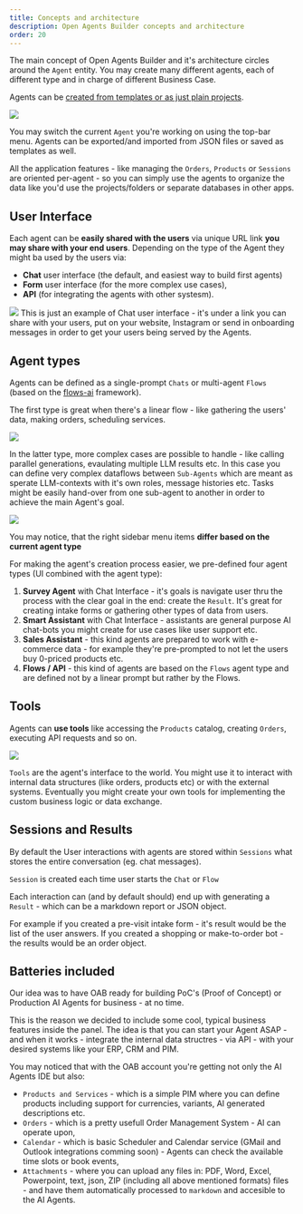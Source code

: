 ```yaml
---
title: Concepts and architecture
description: Open Agents Builder concepts and architecture
order: 20
---
```


The main concept of Open Agents Builder and it's architecture circles around the  `Agent` entity. You may create many different agents, each of different type and in charge of different Business Case.

Agents can be [created from templates or as just plain projects](../guides/3-creating-first-agent.md).

<Image src="../../../assets/overall-view.png" />

You may switch the current `Agent` you're working on using the top-bar menu. Agents can be exported/and imported from JSON files or saved as templates as well.

All the application features - like managing the `Orders`, `Products` or `Sessions` are oriented per-agent - so you can simply use the agents to organize the data like you'd use the projects/folders or separate databases in other apps.

## User Interface

Each agent can be **easily shared with the users** via unique URL link **you may share with your end users**. Depending on the type of the Agent they might ba used by the users via:
- **Chat** user interface (the default, and easiest way to build first agents)
- **Form** user interface (for the more complex use cases),
- **API** (for integrating the agents with other systesm).


<Image src="../../../assets/screenshot-oab-6.png" />
This is just an example of Chat user interface - it's under a link you can share with your users, put on your website, Instagram or send in onboarding messages in order to get your users being served by the Agents.


## Agent types

Agents can be defined as a single-prompt `Chats` or multi-agent `Flows` (based on the [flows-ai](https://github.com/callstackincubator/flows-ai) framework).

The first type is great when there's a linear flow - like gathering the users' data, making orders, scheduling services.

<Image src="../../../assets/prompt.png" >

In the latter type, more complex cases are possible to handle - like calling parallel generations, evaulating multiple LLM results etc. In this case you can define very complex dataflows between `Sub-Agents` which are meant as sperate LLM-contexts with it's own roles, message histories etc. Tasks might be easily hand-over from one sub-agent to another in order to achieve the main Agent's goal.

<Image src="../../../assets/flows.png" >

You may notice, that the right sidebar menu items **differ based on the current agent type** 

For making the agent's creation process easier, we pre-defined four agent types (UI combined with the agent type):

1. **Survey Agent** with Chat Interface - it's goals is navigate user thru the process with the clear goal in the end: create the `Result`. It's great for creating intake forms or gathering other types of data from users.
2. **Smart Assistant** with Chat Interface - assistants are general purpose AI chat-bots you might create for use cases like user support etc.
3. **Sales Assistant** - this kind agents are prepared to work with e-commerce data - for example they're pre-prompted to not let the users buy 0-priced products etc.
4. **Flows / API** - this kind of agents are based on the `Flows` agent type and are defined not by a linear prompt but rather by the Flows.

## Tools

Agents can **use tools** like accessing the `Products` catalog, creating `Orders`, executing API requests and so on.

<Image src="../../../assets/tools.png" />

`Tools` are the agent's interface to the world. You might use it to interact with internal data structures (like orders, products etc) or with the external systems. Eventually you might create your own tools for implementing the custom business logic or data exchange.


## Sessions and Results

By default the User interactions with agents are stored within `Sessions` what stores the entire conversation (eg. chat messages).

`Session` is created each time user starts the `Chat` or `Flow`

Each interaction can (and by default should) end up with generating a `Result` - which can be a markdown report or JSON object. 

For example if you created a pre-visit intake form - it's result would be the list of the user answers. If you created a shopping or make-to-order bot - the results would be an order object.

## Batteries included

Our idea was to have OAB ready for building PoC's (Proof of Concept) or Production AI Agents for business - at no time.

This is the reason we decided to include some cool, typical business features inside the panel. The idea is that you can start your Agent ASAP - and when it works - integrate the internal data structres - via API - with your desired systems like your ERP, CRM and PIM.

You may noticed that with the OAB account you're getting not only the AI Agents IDE but also:
- `Products and Services` - which is a simple PIM where you can define products including support for currencies, variants, AI generated descriptions etc.
- `Orders` - which is a pretty usefull Order Management System - AI can operate upon,
- `Calendar` - which is basic Scheduler and Calendar service (GMail and Outlook integrations comming soon) - Agents can check the available time slots or book events,
- `Attachments` - where you can upload any files in: PDF, Word, Excel, Powerpoint, text, json, ZIP (including all above mentioned formats) files - and have them automatically processed to `markdown` and accesible to the AI Agents.

